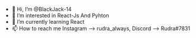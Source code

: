 - 👋 Hi, I’m @BlackJack-14
- 👀 I’m interested in React-Js And Pyhton
- 🌱 I’m currently learning React
- 📫 How to reach me Instagram --> rudra_always, Discord --> Rudra#7831

<!---
BlackJack-14/BlackJack-14 is a ✨ special ✨ repository because its `README.md` (this file) appears on your GitHub profile.
You can click the Preview link to take a look at your changes.
--->
